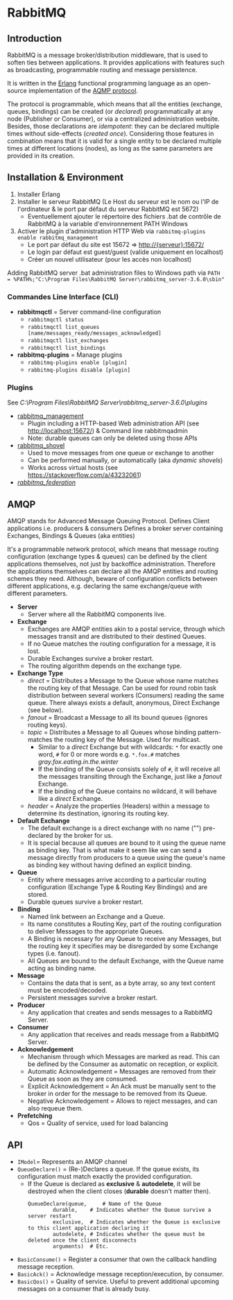 # RabbitMQ

## Introduction

RabbitMQ is a message broker/distribution middleware, that is used to soften ties between applications.
It provides applications with features such as broadcasting, programmable routing and message persistence.

It is written in the [Erlang](https://en.wikipedia.org/wiki/Erlang_(programming_language)) functional programming language as an open-source implementation of the [AQMP protocol](https://en.wikipedia.org/wiki/Advanced_Message_Queuing_Protocol).

The protocol is programmable, which means that all the entities (exchange, queues, bindings) can be created (or _declared_) programmatically at any node (Publisher or Consumer), or via a centralized administration website.
Besides, those declarations are _idempotent_: they can be declared multiple times without side-effects (_created once_).
Considering those features in combination means that it is valid for a single entity to be declared multiple times at different locations (nodes), as long as the same parameters are provided in its creation.

## Installation & Environment

1. Installer Erlang
2. Installer le serveur RabbitMQ (Le Host du serveur est le nom ou l'IP de l'ordinateur & le port par défaut du serveur RabbitMQ est 5672)
    * Eventuellement ajouter le répertoire des fichiers .bat de contrôle de RabbitMQ à la variable d'environnement PATH Windows
3. Activer le plugin d'administration HTTP Web via `rabbitmq-plugins enable rabbitmq_management`
    * Le port par défaut du site est 15672 => <http://{serveur}:15672/>
    * Le login par défaut est guest/guest (valide uniquement en localhost)
    * Créer un nouvel utilisateur (pour les accès non localhost)

Adding RabbitMQ server .bat administration files to Windows path via `PATH = %PATH%;"C:\Program Files\RabbitMQ Server\rabbitmq_server-3.6.0\sbin"`

### Commandes Line Interface (CLI)

* **rabbitmqctl** = Server command-line configuration
  * `rabbitmqctl status`
  * `rabbitmqctl list_queues [name/messages_ready/messages_acknowledged]`
  * `rabbitmqctl list_exchanges`
  * `rabbitmqctl list_bindings`
* **rabbitmq-plugins** = Manage plugins
  * `rabbitmq-plugins enable [plugin]`
  * `rabbitmq-plugins disable [plugin]`

### Plugins

See _C:\Program Files\RabbitMQ Server\rabbitmq\_server-3.6.0\plugins_

* [rabbitmq_management](https://www.rabbitmq.com/management.html)
  * Plugin including a HTTP-based Web administration API (see <http://localhost:15672/>) & Command line rabbitmqadmin
  * Note: durable queues can only be deleted using those APIs
* [rabbitmq_shovel](https://www.rabbitmq.com/shovel.html)
  * Used to move messages from one queue or exchange to another
  * Can be performed manually, or automatically (aka _dynamic shovels_)
  * Works across virtual hosts (see <https://stackoverflow.com/a/43232061>)
* [_rabbitmq_federation_](https://www.rabbitmq.com/federation.html)

## AMQP

AMQP stands for Advanced Message Queuing Protocol.
Defines Client applications i.e. producers & consumers
Defines a broker server containing Exchanges, Bindings & Queues (aka entities)

It's a programmable network protocol, which means that message routing configuration (exchange types & queues) can be defined by the client applications themselves, not just by backoffice administration.
Therefore the applications themselves can declare all the AMQP entities and routing schemes they need.
Although, beware of configuration conflicts between different applications, e.g. declaring the same exchange/queue with different parameters.

* **Server**
  * Server where all the RabbitMQ components live.
* **Exchange**
  * Exchanges are AMQP entities akin to a postal service, through which messages transit and are distributed to their destined Queues.
  * If no Queue matches the routing configuration for a message, it is lost.
  * Durable Exchanges survive a broker restart.
  * The routing algorithm depends on the exchange type.
* **Exchange Type**
  * _direct_ = Distributes a Message to the Queue whose name matches the routing key of that Message. Can be used for round robin task distribution between several workers (Consumers) reading the same queue. There always exists a default, anonymous, Direct Exchange (see below).
  * _fanout_ = Broadcast a Message to all its bound queues (ignores routing keys).
  * _topic_ = Distributes a Message to all Queues whose binding pattern-matches the routing key of the Message. Used for multicast.
    * Similar to a *direct* Exchange but with wildcards: `*` for exactly one word, `#` for 0 or more words e.g. `*.fox.#` matches _gray.fox.eating.in.the.winter_
    * If the binding of the Queue consists solely of `#`, it will receive all the messages transiting through the Exchange, just like a *fanout* Exchange.
    * If the binding of the Queue contains no wildcard, it will behave like a *direct* Exchange.
  * _header_ = Analyze the properties (Headers) within a message to determine its destination, ignoring its routing key.
* **Default Exchange**
  * The default exchange is a direct exchange with no name ("") pre-declared by the broker for us.
  * It is special because all queues are bound to it using the queue name as binding key. That is what make it seem like we can send a message directly from producers to a queue using the queue's name as binding key without having defined an explicit binding.
* **Queue**
  * Entity where messages arrive according to a particular routing configuration (Exchange Type & Routing Key Bindings) and are stored.
  * Durable queues survive a broker restart.
* **Binding**
  * Named link between an Exchange and a Queue.
  * Its name constitutes a Routing Key, part of the routing configuration to deliver Messages to the appropriate Queues.
  * A Binding is necessary for any Queue to receive any Messages, but the routing key it specifies may be disregarded by some Exchange types (i.e. fanout).
  * All Queues are bound to the default Exchange, with the Queue name acting as binding name.
* **Message**
  * Contains the data that is sent, as a byte array, so any text content must be encoded/decoded.
  * Persistent messages survive a broker restart.
* **Producer**
  * Any application that creates and sends messages to a RabbitMQ Server.
* **Consumer**
  * Any application that receives and reads message from a RabbitMQ Server.
* **Acknowledgement**
  * Mechanism through which Messages are marked as read. This can be defined by the Consumer as automatic on reception, or explicit.
  * Automatic Acknowledgement = Messages are removed from their Queue as soon as they are consumed.
  * Explicit Acknowledgement = An Ack must be manually sent to the broker in order for the message to be removed from its Queue.
  * Negative Acknowledgement = Allows to reject messages, and can also requeue them.
* **Prefetching**
  * Qos = Quality of service, used for load balancing

## API

* `IModel`= Represents an AMQP channel
* `QueueDeclare()` = (Re-)Declares a queue. If the queue exists, its configuration must match exactly the provided configuration.
  * If the Queue is declared as **exclusive** & **autodelete**, it will be destroyed when the client closes (**durable** doesn't matter then).
    ```
    QueueDeclare(queue,     # Name of the Queue
            durable,	# Indicates whether the Queue survive a server restart
            exclusive,	# Indicates whether the Queue is exclusive to this client application declaring it
            autodelete,	# Indicates whether the queue must be deleted once the client disconnects
            arguments)	# Etc.
    ```
* `BasicConsume()` = Register a consumer that own the callback handling message reception.
* `BasicAck()` = Acknowledge message reception/execution, by consumer.
* `BasicQos()` = Quality of service. Useful to prevent additional upcoming messages on a consumer that is already busy.
